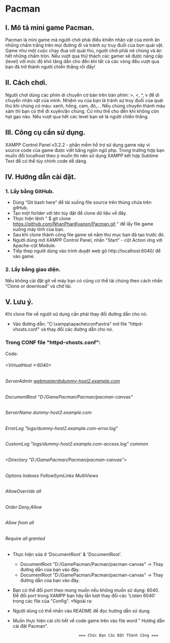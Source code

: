 
# Pacman
## I. Mô tả mini game Pacman.
Pacman là mini game mà người chơi phải điều khiển nhân vật của mình ăn những chấm trắng trên mọi đường đi và tránh sự truy đuổi của bọn quái vật. Game như một cuộc chạy đua với quái thú, người chơi phải né chúng và ăn hết những chấm tròn. Nếu vượt qua thử thách các gamer sẽ được nâng cấp (level) với mức độ khó tăng dần cho đến khi tất cả các vòng đều vượt qua bạn đã trở thành người chiến thắng rồi đấy!
## II. Cách chơi.
Người chơi dùng các phím di chuyển cơ bản trên bàn phím: >, <, ^, v để di chuyển nhân vật của mình. Nhiệm vụ của bạn là tránh sự truy đuổi của quái thú khi chúng có màu: xanh, hồng, cam, đỏ,... Nếu chúng chuyển thành màu xám thì bạn có thể đi xuyên/ăn chúng. Cứ như thế cho đến khi không còn hạt gạo nào. Nếu vượt qua hết các level bạn sẽ là người chiến thắng.
## III. Công cụ cần sử dụng.
XAMPP Control Panel v3.2.2 - phần mềm hỗ trợ sử dụng game này vì source code của game được viết bằng ngôn ngữ php. 
Trong trường hợp bạn muốn đổi localhost theo ý muốn thì nên sử dụng XAMPP kết hợp Sublime Text để có thể tùy chỉnh code dễ dàng.
## IV. Hướng dẫn cài đặt.
### 1. Lấy bằng GitHub.
- Dùng “Git bash here” để tải xuống file source trên thùng chứa trên gitHub. 
- Tạo một forlder với tên tùy đặt để clone dữ liệu về đây.
- Thực hiện lệnh " $ git clone https://github.com/NhanPhanKyanon/Pacman.git " để lấy file game xuống máy tính của bạn. 
- Sau khi clone thành công file game sẽ nằm thư mục bạn đã tạo trước đó.
- Người dùng mở XAMPP Control Panel, nhấn "Start" - cột Action ứng với Apache-cột Module.
- Tiếp thep người dùng vào trình duyệt web gõ  http://localhost:6040/  để vào game.
### 2. Lấy bằng giao diện.
 Nếu không cài đặt git về máy bạn có cũng có thể tải chúng theo cách nhấn “Clone or download” và chờ tải.
## V. Lưu ý.
Khi clone file về người sử dụng cần phải thay đổi đường dẫn cho nó.
- Vào đường dẫn: "C:\xampp\apache\conf\extra" mở file "httpd-vhosts.conf" và thay đổi các đường dẫn cho nó.
### Trong CONF file "httpd-vhosts.conf":
 Code:
###### <VirtualHost *:6040>
###### ServerAdmin webmaster@dummy-host2.example.com
###### DocumentRoot "D:/GamePacman/Pacman/pacman-canvas"
###### ServerName dummy-host2.example.com
###### ErrorLog "logs/dummy-host2.example.com-error.log"
###### CustomLog "logs/dummy-host2.example.com-access.log" common
###### <Directory "D:/GamePacman/Pacman/pacman-canvas">
###### Options Indexes FollowSymLinks MultiViews
###### AllowOverride all
###### Order Deny,Allow
###### Allow from all
###### Require all granted
###### </Directory>
###### </VirtualHost>
        
- Thực hiện sửa ở 'DocumentRoot' & 'DocumentRoot'.
  + DocumentRoot "D:/GamePacman/Pacman/pacman-canvas" -> Thay đường dẫn của bạn vào đây.
  + DocumentRoot "D:/GamePacman/Pacman/pacman-canvas" -> Thay đường dẫn của bạn vào đây. 
- Bạn có thể đổi port theo mong muốn nếu không muốn sử dụng: 6040. 
Để đổi port trong XAMPP bạn hãy lần lượt thay đổi các 'Listen 6040' trong các file của "Config".
•Ngoài ra:
- Người dùng có thể nhấn vào README để đọc hướng dẫn sử dụng.
- Muốn thực hiện cài chi tiết về code game trên vào file word " Hướng dẫn cài đặt Pacman". 


                                   === Chúc Bạn Cài Đặt Thành Công ===

